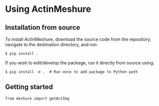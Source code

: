 # Using ActinMeshure

## Installation from source 

To install ActinMeshure, download the source code from the repository, navigate to the destination directory, and run:  

`$ pip install .`

If you wish to edit/develop the package, run it directly from source using:

`$ pip install -e .  # Run once to add package to Python path`

## Getting started

```{python}
from meshure import getActImg


```